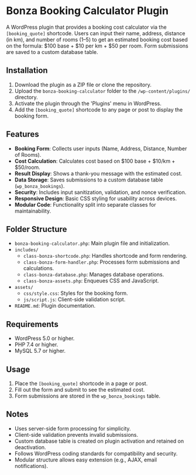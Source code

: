 # Bonza Booking Calculator Plugin

A WordPress plugin that provides a booking cost calculator via the `[booking_quote]` shortcode. Users can input their name, address, distance (in km), and number of rooms (1–5) to get an estimated booking cost based on the formula: $100 base + $10 per km + $50 per room. Form submissions are saved to a custom database table.

## Installation

1. Download the plugin as a ZIP file or clone the repository.
2. Upload the `bonza-booking-calculator` folder to the `/wp-content/plugins/` directory.
3. Activate the plugin through the 'Plugins' menu in WordPress.
4. Add the `[booking_quote]` shortcode to any page or post to display the booking form.

## Features

- **Booking Form**: Collects user inputs (Name, Address, Distance, Number of Rooms).
- **Cost Calculation**: Calculates cost based on $100 base + $10/km + $50/room.
- **Result Display**: Shows a thank-you message with the estimated cost.
- **Data Storage**: Saves submissions to a custom database table (`wp_bonza_bookings`).
- **Security**: Includes input sanitization, validation, and nonce verification.
- **Responsive Design**: Basic CSS styling for usability across devices.
- **Modular Code**: Functionality split into separate classes for maintainability.

## Folder Structure

- `bonza-booking-calculator.php`: Main plugin file and initialization.
- `includes/`
  - `class-bonza-shortcode.php`: Handles shortcode and form rendering.
  - `class-bonza-form-handler.php`: Processes form submissions and calculations.
  - `class-bonza-database.php`: Manages database operations.
  - `class-bonza-assets.php`: Enqueues CSS and JavaScript.
- `assets/`
  - `css/style.css`: Styles for the booking form.
  - `js/script.js`: Client-side validation script.
- `README.md`: Plugin documentation.

## Requirements

- WordPress 5.0 or higher.
- PHP 7.4 or higher.
- MySQL 5.7 or higher.

## Usage

1. Place the `[booking_quote]` shortcode in a page or post.
2. Fill out the form and submit to see the estimated cost.
3. Form submissions are stored in the `wp_bonza_bookings` table.

## Notes

- Uses server-side form processing for simplicity.
- Client-side validation prevents invalid submissions.
- Custom database table is created on plugin activation and retained on deactivation.
- Follows WordPress coding standards for compatibility and security.
- Modular structure allows easy extension (e.g., AJAX, email notifications).